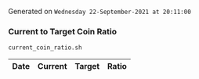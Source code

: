Generated on `Wednesday 22-September-2021 at 20:11:00`

### Current to Target Coin Ratio
`current_coin_ratio.sh`

Date|Current|Target|Ratio
---|---|---|---
